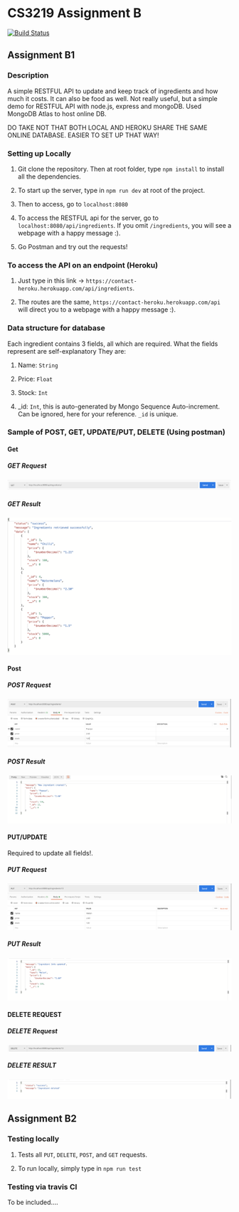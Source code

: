 # CS3219 Assignment B

[![Build Status](https://travis-ci.org/kester-ng/CS3219-Assignment-1.svg?branch=master)](https://travis-ci.org/kester-ng/CS3219-Assignment-1)

## Assignment B1

### Description

A simple RESTFUL API to update and keep track of ingredients and how much it costs. It can also be food as well. Not really useful, but a simple demo for RESTFUL API with node.js, express and mongoDB. Used MongoDB Atlas to host online DB.

DO TAKE NOT THAT BOTH LOCAL AND HEROKU SHARE THE SAME ONLINE DATABASE. EASIER TO SET UP THAT WAY!

### Setting up Locally

1. Git clone the repository. Then at root folder, type `npm install` to install all the dependencies.

2. To start up the server, type in `npm run dev` at root of the project.

3. Then to access, go to `localhost:8080`

4. To access the RESTFUL api for the server, go to `localhost:8080/api/ingredients`. If you omit `/ingredients`, you will see a webpage with a happy message :).

5. Go Postman and try out the requests!

### To access the API on an endpoint (Heroku)

1. Just type in this link -> `https://contact-heroku.herokuapp.com/api/ingredients`.

2. The routes are the same, `https://contact-heroku.herokuapp.com/api` will direct you to a webpage with a happy message :).
 
### Data structure for database

Each ingredient contains 3 fields, all which are required. What the fields represent are self-explanatory They are:

1. Name: `String`

2. Price: `Float`

3. Stock: `Int`

4. _id: `Int`, this is auto-generated by Mongo Sequence Auto-increment. Can be ignored, here for your reference. `_id` is unique.

### Sample of POST, GET, UPDATE/PUT, DELETE (Using postman)

#### Get

##### GET Request

![Header](images/get_header.png)

##### GET Result

![Result](images/get_result.png)

#### Post

##### POST Request

![Header](images/post_header.png)

##### POST Result

![Result](images/post_result.png)

#### PUT/UPDATE

Required to update all fields!.

##### PUT Request

![Header](images/put_header.png)

##### PUT Result

![Result](images/put_result.png)

#### DELETE REQUEST

##### DELETE Request

![Header](images/delete_header.png)

##### DELETE RESULT

![Header](images/delete_result.png)


## Assignment B2

### Testing locally

1. Tests all `PUT`, `DELETE`, `POST`, and `GET` requests.

2. To run locally, simply type in `npm run test`

### Testing via travis CI

To be included....
